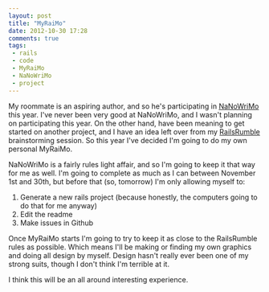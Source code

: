 ```yaml
---
layout: post
title: "MyRaiMo"
date: 2012-10-30 17:28
comments: true
tags:
 - rails
 - code
 - MyRaiMo
 - NaNoWriMo
 - project
---
```


My roommate is an aspiring author, and so he's participating in
[NaNoWriMo][nano] this year. I've never been very good at NaNoWriMo, and I
wasn't planning on participating this year. On the other hand, have been meaning
to get started on another project, and I have an idea left over from my
[RailsRumble][rr] brainstorming session. So this year I've decided I'm going to
do my own personal MyRaiMo.

NaNoWriMo is a fairly rules light affair, and so I'm going to keep it that way
for me as well. I'm going to complete as much as I can between November 1st and
30th, but before that (so, tomorrow) I'm only allowing myself to:

 1. Generate a new rails project (because honestly, the computers going to do
    that for me anyway)
 2. Edit the readme
 3. Make issues in Github

Once MyRaiMo starts I'm going to try to keep it as close to the RailsRumble
rules as possible. Which means I'll be making or finding my own graphics and
doing all design by myself. Design hasn't really ever been one of my strong
suits, though I don't think I'm terrible at it.

I think this will be an all around interesting experience.

[nano]: http://nanowrimo.org "National Novel Writing Month"
[rr]: http://railsrumble.com "48-hour Rails Code competition"
